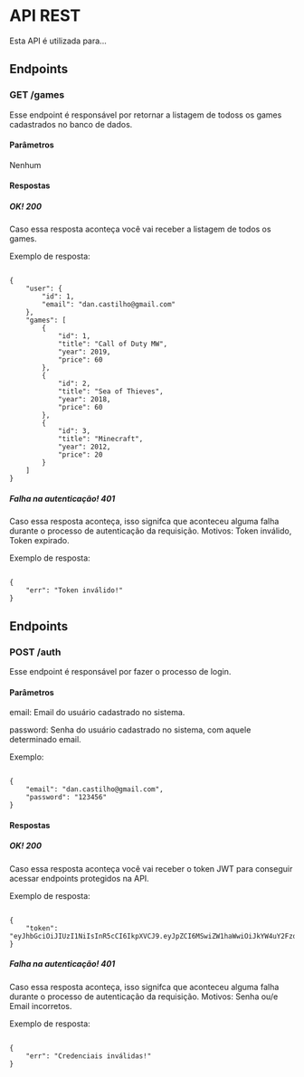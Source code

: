 # API REST
Esta API é utilizada para...
## Endpoints
### GET /games
Esse endpoint é responsável por retornar a listagem de todoss os games cadastrados no banco de dados.
#### Parâmetros
Nenhum
#### Respostas
##### OK! 200
Caso essa resposta aconteça você vai receber a listagem de todos os games.

Exemplo de resposta:
```

{
    "user": {
        "id": 1,
        "email": "dan.castilho@gmail.com"
    },
    "games": [
        {
            "id": 1,
            "title": "Call of Duty MW",
            "year": 2019,
            "price": 60
        },
        {
            "id": 2,
            "title": "Sea of Thieves",
            "year": 2018,
            "price": 60
        },
        {
            "id": 3,
            "title": "Minecraft",
            "year": 2012,
            "price": 20
        }
    ]
}

```
##### Falha na autenticação! 401
Caso essa resposta aconteça, isso signifca que aconteceu alguma falha durante o processo de autenticação da requisição. Motivos: Token inválido, Token expirado.

Exemplo de resposta:
```

{
    "err": "Token inválido!"
}

```


## Endpoints
### POST /auth
Esse endpoint é responsável por fazer o processo de login.
#### Parâmetros
email:  Email do usuário cadastrado no sistema.

password: Senha do usuário cadastrado no sistema, com aquele determinado email.

Exemplo:
```

{
    "email": "dan.castilho@gmail.com",
    "password": "123456"
}

```
#### Respostas
##### OK! 200
Caso essa resposta aconteça você vai receber o token JWT para conseguir acessar endpoints protegidos na API.

Exemplo de resposta:
```

{
    "token": "eyJhbGciOiJIUzI1NiIsInR5cCI6IkpXVCJ9.eyJpZCI6MSwiZW1haWwiOiJkYW4uY2FzdGlsaG9AZ21haWwuY29tIiwiaWF0IjoxNjE2MTI2Mzg5LCJleHAiOjE2MTYxMjk5ODl9.NVuTRMTmIW5mfVGD3Jt7aGNe6CUNuH7RrvmfB2sC_LE"
}

```
##### Falha na autenticação! 401
Caso essa resposta aconteça, isso signifca que aconteceu alguma falha durante o processo de autenticação da requisição. Motivos: Senha ou/e Email incorretos.

Exemplo de resposta:
```

{
    "err": "Credenciais inválidas!"
}

```
